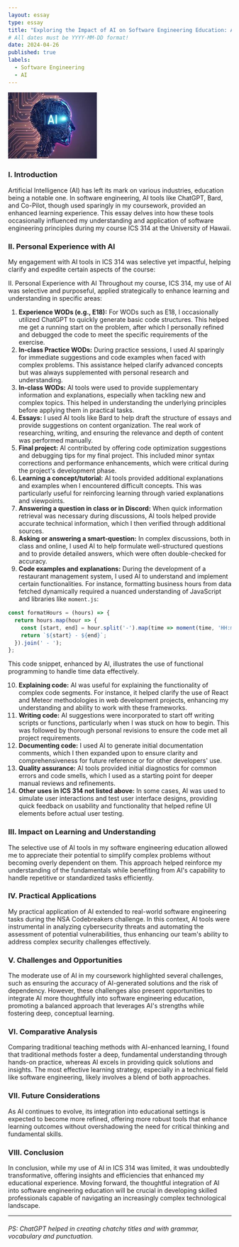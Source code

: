 ```yaml
---
layout: essay
type: essay
title: "Exploring the Impact of AI on Software Engineering Education: A Personal Reflection"
# All dates must be YYYY-MM-DD format!
date: 2024-04-26
published: true
labels:
  - Software Engineering
  - AI
---
```

<img width="200px" class="rounded float-start pe-4" src="../img/AI.jpg">


### I. Introduction

Artificial Intelligence (AI) has left its mark on various industries, education being a notable one. In software engineering, AI tools like ChatGPT, Bard, and Co-Pilot, though used sparingly in my coursework, provided an enhanced learning experience. This essay delves into how these tools occasionally influenced my understanding and application of software engineering principles during my course ICS 314 at the University of Hawaii.

### II. Personal Experience with AI

My engagement with AI tools in ICS 314 was selective yet impactful, helping clarify and expedite certain aspects of the course:

II. Personal Experience with AI
Throughout my course, ICS 314, my use of AI was selective and purposeful, applied strategically to enhance learning and understanding in specific areas:
1.	**Experience WODs (e.g., E18):** For WODs such as E18, I occasionally utilized ChatGPT to quickly generate basic code structures. This helped me get a running start on the problem, after which I personally refined and debugged the code to meet the specific requirements of the exercise.
2.	**In-class Practice WODs:** During practice sessions, I used AI sparingly for immediate suggestions and code examples when faced with complex problems. This assistance helped clarify advanced concepts but was always supplemented with personal research and understanding.
3.	**In-class WODs:** AI tools were used to provide supplementary information and explanations, especially when tackling new and complex topics. This helped in understanding the underlying principles before applying them in practical tasks.
4.	**Essays:** I used AI tools like Bard to help draft the structure of essays and provide suggestions on content organization. The real work of researching, writing, and ensuring the relevance and depth of content was performed manually.
5.	**Final project:** AI contributed by offering code optimization suggestions and debugging tips for my final project. This included minor syntax corrections and performance enhancements, which were critical during the project's development phase.
6.	**Learning a concept/tutorial:** AI tools provided additional explanations and examples when I encountered difficult concepts. This was particularly useful for reinforcing learning through varied explanations and viewpoints.
7.	**Answering a question in class or in Discord:** When quick information retrieval was necessary during discussions, AI tools helped provide accurate technical information, which I then verified through additional sources.
8.	**Asking or answering a smart-question:** In complex discussions, both in class and online, I used AI to help formulate well-structured questions and to provide detailed answers, which were often double-checked for accuracy.
9.	**Code examples and explanations:** During the development of a restaurant management system, I used AI to understand and implement certain functionalities. For instance, formatting business hours from data fetched dynamically required a nuanced understanding of JavaScript and libraries like `moment.js`:
   ```javascript
   const formatHours = (hours) => {
     return hours.map(hour => {
       const [start, end] = hour.split('-').map(time => moment(time, 'HH:mm').format('hh:mm A'));
       return `${start} - ${end}`;
     }).join(' - ');
   };
   ```
   This code snippet, enhanced by AI, illustrates the use of functional programming to handle time data effectively.

10.	**Explaining code:** AI was useful for explaining the functionality of complex code segments. For instance, it helped clarify the use of React and Meteor methodologies in web development projects, enhancing my understanding and ability to work with these frameworks.
11.	**Writing code:** AI suggestions were incorporated to start off writing scripts or functions, particularly when I was stuck on how to begin. This was followed by thorough personal revisions to ensure the code met all project requirements.
12.	**Documenting code:** I used AI to generate initial documentation comments, which I then expanded upon to ensure clarity and comprehensiveness for future reference or for other developers' use.
13.	**Quality assurance:** AI tools provided initial diagnostics for common errors and code smells, which I used as a starting point for deeper manual reviews and refinements.
14.	**Other uses in ICS 314 not listed above:** In some cases, AI was used to simulate user interactions and test user interface designs, providing quick feedback on usability and functionality that helped refine UI elements before actual user testing.



### III. Impact on Learning and Understanding

The selective use of AI tools in my software engineering education allowed me to appreciate their potential to simplify complex problems without becoming overly dependent on them. This approach helped reinforce my understanding of the fundamentals while benefiting from AI's capability to handle repetitive or standardized tasks efficiently.

### IV. Practical Applications

My practical application of AI extended to real-world software engineering tasks during the NSA Codebreakers challenge. In this context, AI tools were instrumental in analyzing cybersecurity threats and automating the assessment of potential vulnerabilities, thus enhancing our team's ability to address complex security challenges effectively.

### V. Challenges and Opportunities

The moderate use of AI in my coursework highlighted several challenges, such as ensuring the accuracy of AI-generated solutions and the risk of dependency. However, these challenges also present opportunities to integrate AI more thoughtfully into software engineering education, promoting a balanced approach that leverages AI's strengths while fostering deep, conceptual learning.

### VI. Comparative Analysis

Comparing traditional teaching methods with AI-enhanced learning, I found that traditional methods foster a deep, fundamental understanding through hands-on practice, whereas AI excels in providing quick solutions and insights. The most effective learning strategy, especially in a technical field like software engineering, likely involves a blend of both approaches.

### VII. Future Considerations

As AI continues to evolve, its integration into educational settings is expected to become more refined, offering more robust tools that enhance learning outcomes without overshadowing the need for critical thinking and fundamental skills.

### VIII. Conclusion

In conclusion, while my use of AI in ICS 314 was limited, it was undoubtedly transformative, offering insights and efficiencies that enhanced my educational experience. Moving forward, the thoughtful integration of AI into software engineering education will be crucial in developing skilled professionals capable of navigating an increasingly complex technological landscape.


<hr>

###### PS: ChatGPT helped in creating chatchy titles and with grammar, vocabulary and punctuation.
